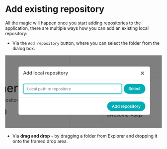 # Add existing repository

All the magic will happen once you start adding repositories to the application, there are multiple ways how you can add an existing local repository:

- Via the `Add repository` button, where you can select the folder from the dialog box.

![Add local repository modal](./images/add-local-repository-modal.png)

- Via **drag and drop** - by dragging a folder from Explorer and dropping it onto the framed drop area.
